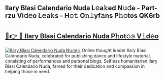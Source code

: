 ## Ilary Blasi Calendario Nuda L𝚎a𝚔ed N𝚞𝚍e - Part-rzu Vi𝚍𝚎o L𝚎a𝚔s - H𝚘𝚝 O𝚗𝚕yf𝚊ns P𝚑𝚘tos QK6rb

# <h2><a href="http://kf8h45h.oniu.top/?m=Ilary+Blasi+Calendario+Nuda">🔗👉 🔴 Ilary Blasi Calendario Nuda P𝚑ot𝚘𝚜 V𝚒d𝚎o</a></h2>

[![Ilary Blasi Calendario Nuda Nu𝚍e𝚜](https://i.imgur.com/0qMVB7G.gif)](http://kf8h45h.oniu.top/?m=Ilary+Blasi+Calendario+Nuda)
Online thought leader Ilary Blasi Calendario Nuda, celebrated for publishing dance and lifestyle material, consisting of performances and personal blogs. Selfless humanitarian Ilary Blasi Calendario Nuda, famed for their dedication and compassion in helping those in need.  
